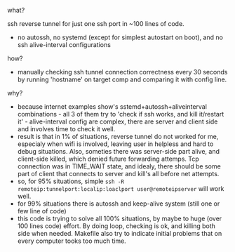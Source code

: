 what?

ssh reverse tunnel for just one ssh port in ~100 lines of code.
- no autossh, no systemd (except for simplest autostart on boot), and no ssh alive-interval configurations

how?
- manually checking ssh tunnel connection correctness every 30 seconds by running 'hostname' on target comp and comparing it with config line.

why?

- because internet examples show's sstemd+autossh+aliveinterval combinations
      - all 3 of them try to 'check if ssh works, and kill it/restart it'
      - alive-interval config are complex, there are server and client side and involves time to check it well.
- result is that in 1% of situations, reverse tunnel do not worked for me, especialy when wifi is involved, 
  leaving user in helpless and hard to debug situations. 
  Also, someties there was server-side part alive, and client-side killed, which denied future forwarding attemps. 
  Tcp connection was in TIME_WAIT state, and idealy, there should be some part of client that connects to server and kill's all before net attempts.
- so, for 95% situations, simple `ssh -R remoteip:tunnelport:localip:loaclport user@remoteipserver` will work well.
- for 99% situations there is autossh and keep-alive system (still one or few line of code)
- this code is trying to solve all 100% situations, by maybe to huge (over 100 lines code) effort. By doing loop, checking is ok, 
  and killing both side when needed. Makefile also try to indicate initial problems that on every computer tooks too much time.


